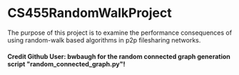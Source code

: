 # CS455RandomWalkProject
The purpose of this project is to examine the performance consequences of using random-walk based algorithms in p2p filesharing networks.

<h4>Credit Github User: bwbaugh for the random connected graph generation script "random_connected_graph.py"!</h4>
